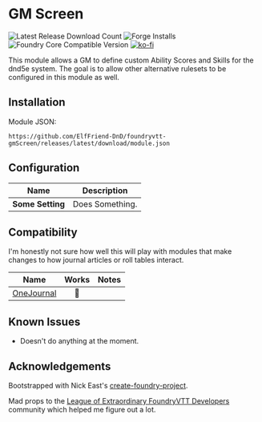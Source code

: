 # GM Screen

![Latest Release Download Count](https://img.shields.io/badge/dynamic/json?label=Downloads@latest&query=assets%5B1%5D.download_count&url=https%3A%2F%2Fapi.github.com%2Frepos%2FElfFriend-DnD%2Ffoundryvtt-gmScreen%2Freleases%2Flatest)
![Forge Installs](https://img.shields.io/badge/dynamic/json?label=Forge%20Installs&query=package.installs&suffix=%25&url=https%3A%2F%2Fforge-vtt.com%2Fapi%2Fbazaar%2Fpackage%2Fgm-screen&colorB=4aa94a)
![Foundry Core Compatible Version](https://img.shields.io/badge/dynamic/json.svg?url=https%3A%2F%2Fraw.githubusercontent.com%2FElfFriend-DnD%2Ffoundryvtt-gmScreen%2Fmain%2Fsrc%2Fmodule.json&label=Foundry%20Version&query=$.compatibleCoreVersion&colorB=orange)
[![ko-fi](https://img.shields.io/badge/-buy%20me%20a%20coke-%23FF5E5B)](https://ko-fi.com/elffriend)


This module allows a GM to define custom Ability Scores and Skills for the dnd5e system. The goal is to allow other alternative rulesets to be configured in this module as well.

## Installation

Module JSON:

```
https://github.com/ElfFriend-DnD/foundryvtt-gmScreen/releases/latest/download/module.json
```

## Configuration

| **Name**         | Description     |
| ---------------- | --------------- |
| **Some Setting** | Does Something. |


## Compatibility

I'm honestly not sure how well this will play with modules that make changes to how journal articles or roll tables interact.

| **Name**                                                      |  Works  | Notes |
| ------------------------------------------------------------- | :-----: | ----- |
| [OneJournal](https://gitlab.com/fvtt-modules-lab/one-journal) | :shrug: |       |

## Known Issues

- Doesn't do anything at the moment.

## Acknowledgements

Bootstrapped with Nick East's [create-foundry-project](https://gitlab.com/foundry-projects/foundry-pc/create-foundry-project).

Mad props to the [League of Extraordinary FoundryVTT Developers](https://forums.forge-vtt.com/c/package-development/11) community which helped me figure out a lot.
